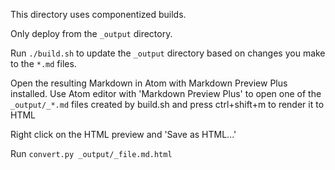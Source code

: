 This directory uses componentized builds.

Only deploy from the `_output` directory.

Run `./build.sh` to update the `_output` directory based on changes you make to the `*.md` files.

Open the resulting Markdown in Atom with Markdown Preview Plus installed.
Use Atom editor with 'Markdown Preview Plus' to open one of the `_output/_*.md` files created by build.sh and press ctrl+shift+m to render it to HTML

Right click on the HTML preview and 'Save as HTML...'

Run `convert.py _output/_file.md.html`
